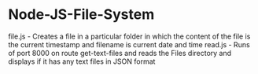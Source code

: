 # Node-JS-File-System
file.js - Creates a file in a particular folder in which the content of the file is the current timestamp and filename is current date and time
read.js - Runs of port 8000 on route get-text-files and reads the Files directory and displays if it has any text files in JSON format
